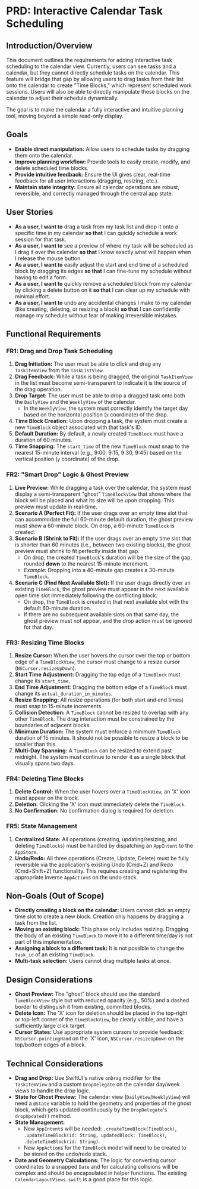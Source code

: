 # PRD: Interactive Calendar Task Scheduling

## Introduction/Overview

This document outlines the requirements for adding interactive task scheduling to the calendar view. Currently, users can see tasks and a calendar, but they cannot directly schedule tasks on the calendar. This feature will bridge that gap by allowing users to drag tasks from their list onto the calendar to create "Time Blocks," which represent scheduled work sessions. Users will also be able to directly manipulate these blocks on the calendar to adjust their schedule dynamically.

The goal is to make the calendar a fully interactive and intuitive planning tool, moving beyond a simple read-only display.

## Goals

*   **Enable direct manipulation:** Allow users to schedule tasks by dragging them onto the calendar.
*   **Improve planning workflow:** Provide tools to easily create, modify, and delete scheduled time blocks.
*   **Provide intuitive feedback:** Ensure the UI gives clear, real-time feedback for all user interactions (dragging, resizing, etc.).
*   **Maintain state integrity:** Ensure all calendar operations are robust, reversible, and correctly managed through the central app state.

## User Stories

*   **As a user, I want to** drag a task from my task list and drop it onto a specific time in my calendar **so that** I can quickly schedule a work session for that task.
*   **As a user, I want to** see a preview of where my task will be scheduled as I drag it over the calendar **so that** I know exactly what will happen when I release the mouse button.
*   **As a user, I want to** easily adjust the start and end time of a scheduled block by dragging its edges **so that** I can fine-tune my schedule without having to edit a form.
*   **As a user, I want to** quickly remove a scheduled block from my calendar by clicking a delete button on it **so that** I can clear up my schedule with minimal effort.
*   **As a user, I want to** undo any accidental changes I make to my calendar (like creating, deleting, or resizing a block) **so that** I can confidently manage my schedule without fear of making irreversible mistakes.

## Functional Requirements

### FR1: Drag and Drop Task Scheduling

1.  **Drag Initiation:** The user must be able to click and drag any `TaskItemView` from the `TaskListView`.
2.  **Drag Feedback:** While a task is being dragged, the original `TaskItemView` in the list must become semi-transparent to indicate it is the source of the drag operation.
3.  **Drop Target:** The user must be able to drop a dragged task onto both the `DailyView` and the `WeeklyView` of the calendar.
    *   In the `WeeklyView`, the system must correctly identify the target day based on the horizontal position (`x` coordinate) of the drop.
4.  **Time Block Creation:** Upon dropping a task, the system must create a new `TimeBlock` object associated with that task's ID.
5.  **Default Duration:** By default, a newly created `TimeBlock` must have a duration of 60 minutes.
6.  **Time Snapping:** The `start_time` of the new `TimeBlock` must snap to the nearest 15-minute interval (e.g., 9:00, 9:15, 9:30, 9:45) based on the vertical position (`y` coordinate) of the drop.

### FR2: "Smart Drop" Logic & Ghost Preview

1.  **Live Preview:** While dragging a task over the calendar, the system must display a semi-transparent "ghost" `TimeBlockView` that shows where the block will be placed and what its size will be upon dropping. This preview must update in real-time.
2.  **Scenario A (Perfect Fit):** If the user drags over an empty time slot that can accommodate the full 60-minute default duration, the ghost preview must show a 60-minute block. On drop, a 60-minute `TimeBlock` is created.
3.  **Scenario B (Shrink to Fit):** If the user drags over an empty time slot that is shorter than 60 minutes (i.e., between two existing blocks), the ghost preview must shrink to fit perfectly inside that gap.
    *   On drop, the created `TimeBlock`'s duration will be the size of the gap, rounded **down** to the nearest 15-minute increment.
    *   *Example:* Dropping into a 40-minute gap creates a 30-minute `TimeBlock`.
4.  **Scenario C (Find Next Available Slot):** If the user drags directly over an existing `TimeBlock`, the ghost preview must appear in the next available open time slot immediately following the conflicting block.
    *   On drop, the `TimeBlock` is created in that next available slot with the default 60-minute duration.
    *   If there are no subsequent available slots on that same day, the ghost preview must not appear, and the drop action must be ignored for that day.

### FR3: Resizing Time Blocks

1.  **Resize Cursor:** When the user hovers the cursor over the top or bottom edge of a `TimeBlockView`, the cursor must change to a resize cursor (`NSCursor.resizeUpDown`).
2.  **Start Time Adjustment:** Dragging the top edge of a `TimeBlock` must change its `start_time`.
3.  **End Time Adjustment:** Dragging the bottom edge of a `TimeBlock` must change its `actual_duration_in_minutes`.
4.  **Resize Snapping:** All resize operations (for both start and end times) must snap to 15-minute increments.
5.  **Collision Detection:** A `TimeBlock` cannot be resized to overlap with any other `TimeBlock`. The drag interaction must be constrained by the boundaries of adjacent blocks.
6.  **Minimum Duration:** The system must enforce a minimum `TimeBlock` duration of 15 minutes. It should not be possible to resize a block to be smaller than this.
7.  **Multi-Day Spanning:** A `TimeBlock` can be resized to extend past midnight. The system must continue to render it as a single block that visually spans two days.

### FR4: Deleting Time Blocks

1.  **Delete Control:** When the user hovers over a `TimeBlockView`, an 'X' icon must appear on the block.
2.  **Deletion:** Clicking the 'X' icon must immediately delete the `TimeBlock`.
3.  **No Confirmation:** No confirmation dialog is required for deletion.

### FR5: State Management

1.  **Centralized State:** All operations (creating, updating/resizing, and deleting `TimeBlock`s) must be handled by dispatching an `AppIntent` to the `AppStore`.
2.  **Undo/Redo:** All three operations (Create, Update, Delete) must be fully reversible via the application's existing Undo (Cmd+Z) and Redo (Cmd+Shift+Z) functionality. This requires creating and registering the appropriate inverse `AppAction`s on the undo stack.

## Non-Goals (Out of Scope)

*   **Directly creating a block on the calendar:** Users cannot click an empty time slot to create a new block. Creation only happens by dragging a task from the list.
*   **Moving an existing block:** This phase only includes resizing. Dragging the body of an existing `TimeBlock` to move it to a different time/day is not part of this implementation.
*   **Assigning a block to a different task:** It is not possible to change the `task_id` of an existing `TimeBlock`.
*   **Multi-task selection:** Users cannot drag multiple tasks at once.

## Design Considerations

*   **Ghost Preview:** The "ghost" block should use the standard `TimeBlockView` style but with reduced opacity (e.g., 50%) and a dashed border to distinguish it from existing, committed blocks.
*   **Delete Icon:** The 'X' icon for deletion should be placed in the top-right or top-left corner of the `TimeBlockView`, be clearly visible, and have a sufficiently large click target.
*   **Cursor States:** Use appropriate system cursors to provide feedback: `NSCursor.pointingHand` on the 'X' icon, `NSCursor.resizeUpDown` on the top/bottom edges of a block.

## Technical Considerations

*   **Drag and Drop:** Use SwiftUI's native `onDrag` modifier for the `TaskItemView` and a custom `DropDelegate` on the calendar day/week views to handle the drop logic.
*   **State for Ghost Preview:** The calendar view (`DailyView`/`WeeklyView`) will need a `@State` variable to hold the geometry and properties of the ghost block, which gets updated continuously by the `DropDelegate`'s `dropUpdated()` method.
*   **State Management:**
    *   New `AppIntent`s will be needed: `.createTimeBlock(TimeBlock)`, `.updateTimeBlock(id: String, updatedBlock: TimeBlock)`, `.deleteTimeBlock(id: String)`.
    *   New `AppAction`s for the `TimeBlock` model will need to be created to be stored on the undo/redo stack.
*   **Date and Geometry Calculations:** The logic for converting cursor coordinates to a snapped `Date` and for calculating collisions will be complex and should be encapsulated in helper functions. The existing `CalendarLayoutViews.swift` is a good place for this logic.
